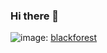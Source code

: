 ### Hi there 👋

![image](https://img.shields.io/badge/status-in_progress-blue): [blackforest]([https://link-url-here.org](https://github.com/migzpogi/blackforest))

<!--
**migzpogi/migzpogi** is a ✨ _special_ ✨ repository because its `README.md` (this file) appears on your GitHub profile.

Here are some ideas to get you started:

- 🔭 I’m currently working on ...
- 🌱 I’m currently learning ...
- 👯 I’m looking to collaborate on ...
- 🤔 I’m looking for help with ...
- 💬 Ask me about ...
- 📫 How to reach me: ...
- 😄 Pronouns: ...
- ⚡ Fun fact: ...
-->
